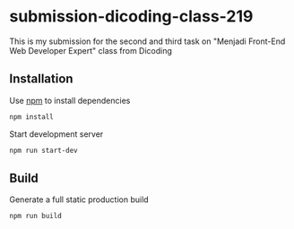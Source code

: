 # submission-dicoding-class-219

This is my submission for the second and third task on "Menjadi Front-End Web Developer Expert" class from Dicoding

## Installation

Use [npm](https://nodejs.org/en/) to install dependencies

```bash
npm install
```

Start development server

```bash
npm run start-dev
```

## Build

Generate a full static production build

```bash
npm run build
```
